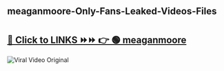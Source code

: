 
 ## meaganmoore-Only-Fans-Leaked-Videos-Files

# <h2><a href="https://mediaupload.pro?meaganmoore">🔗 Click to LINKS ⏩⏩ 👉 🟢 meaganmoore </a></h2>

<a href="https://mediaupload.pro?meaganmoore" rel="nofollow" data-target="animated-image.originalLink"><img src="https://i.ibb.co.com/xMMVF88/686577567.gif" alt="Viral Video Original" style="max-width: 100%; display: inline-block;" data-target="animated-image.originalImage"></a>